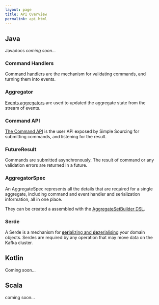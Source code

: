 ```yaml
---
layout: page
title: API Overview
permalink: api.html
---
```


## Java

Javadocs *coming soon...*

### Command Handlers

[Command handlers](commandhandlers.html) are the mechanism for validating commands, and turning them into events.

### Aggregator

[Events aggregators](eventaggregators.html) are used to updated the aggregate state from the stream of events.

### Command API

[The Command API](runners.html) is the user API exposed by Simple Sourcing for submitting commands, and listening for the result.

### FutureResult

Commands are submitted asynchronously. The result of command or any validation errors are returned in a future.

### AggregatorSpec

An AggregateSpec represents all the details that are required for a single aggregate, including command and event 
handler and serialization information, all in one place.

They can be created a assembled with the [AggregateSetBuilder DSL](runners.html).

### Serde

A Serde is a mechanism for [**ser**ializing and **de**zerialising](serialization.html) your domain objects. 
Serdes are required by any operation that may move data on the Kafka cluster.

## Kotlin

Coming soon...

## Scala

coming soon...
